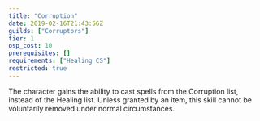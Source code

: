 ```yaml
---
title: "Corruption"
date: 2019-02-16T21:43:56Z
guilds: ["Corruptors"]
tier: 1
osp_cost: 10
prerequisites: []
requirements: ["Healing CS"]
restricted: true
---
```

The character gains the ability to cast spells from the Corruption list, instead of the Healing list. Unless granted by an item, this skill cannot be voluntarily removed under normal circumstances.